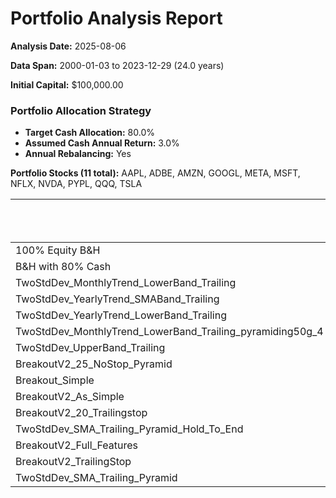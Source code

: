 # Portfolio Analysis Report

**Analysis Date:** 2025-08-06

**Data Span:** 2000-01-03 to 2023-12-29 (24.0 years)

**Initial Capital:** $100,000.00

### Portfolio Allocation Strategy
- **Target Cash Allocation:** 80.0%
- **Assumed Cash Annual Return:** 3.0%
- **Annual Rebalancing:** Yes

**Portfolio Stocks (11 total):** AAPL, ADBE, AMZN, GOOGL, META, MSFT, NFLX, NVDA, PYPL, QQQ, TSLA

|                                                           | Final Portfolio Value [$]   |   CAGR [%] |   Max Drawdown [%] |
|:----------------------------------------------------------|:----------------------------|-----------:|-------------------:|
| 100% Equity B&H                                           | $13,603,969.9               |       22.7 |              -59   |
| B&H with 80% Cash                                         | $664,540.1                  |        8.2 |              -10.8 |
| TwoStdDev_MonthlyTrend_LowerBand_Trailing                 | $655,333.5                  |        8.2 |              -10.1 |
| TwoStdDev_YearlyTrend_SMABand_Trailing                    | $623,884.5                  |        7.9 |               -9.5 |
| TwoStdDev_YearlyTrend_LowerBand_Trailing                  | $623,178.4                  |        7.9 |               -9.8 |
| TwoStdDev_MonthlyTrend_LowerBand_Trailing_pyramiding50g_4 | $605,480.5                  |        7.8 |              -10.2 |
| TwoStdDev_UpperBand_Trailing                              | $604,421.8                  |        7.8 |               -9.2 |
| BreakoutV2_25_NoStop_Pyramid                              | $587,835.4                  |        7.7 |              -10.1 |
| Breakout_Simple                                           | $587,695.2                  |        7.7 |               -9.8 |
| BreakoutV2_As_Simple                                      | $587,695.2                  |        7.7 |               -9.8 |
| BreakoutV2_20_Trailingstop                                | $547,948.7                  |        7.3 |               -9.5 |
| TwoStdDev_SMA_Trailing_Pyramid_Hold_To_End                | $514,636.7                  |        7.1 |               -9.4 |
| BreakoutV2_Full_Features                                  | $261,767.7                  |        4.1 |               -2.8 |
| BreakoutV2_TrailingStop                                   | $257,476.5                  |        4   |               -2.6 |
| TwoStdDev_SMA_Trailing_Pyramid                            | $209,448.3                  |        3.1 |               -0.6 |